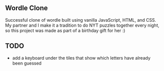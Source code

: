 ## Wordle Clone
Successful clone of wordle built using vanilla JavaScript, HTML, and CSS. My partner and I make it a tradition to do NYT puzzles together every night, so this project was made as part of a birthday gift for her :)

## TODO
- add a keyboard under the tiles that show which letters have already been guessed
